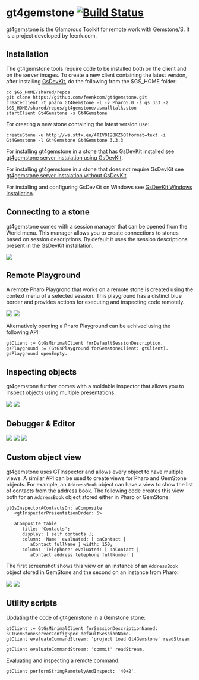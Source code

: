# gt4gemstone [![Build Status](https://travis-ci.org/feenkcom/gt4gemstone.png?branch=master)](https://travis-ci.org/feenkcom/gt4gemstone)
gt4gemstone is the Glamorous Toolkit for remote work with Gemstone/S. It is a project developed by feenk.com.

## Installation

The gt4gemstone tools require code to be installed both on the client and on the server images.
To create a new client containing the latest version, after installing [GsDevKit](https://github.com/GsDevKit/GsDevKit_home#installation), do the following from the $GS_HOME folder:

    cd $GS_HOME/shared/repos
    git clone https://github.com/feenkcom/gt4gemstone.git
    createClient -t pharo Gt4Gemstone -l -v Pharo5.0 -s gs_333 -z $GS_HOME/shared/repos/gt4gemstone/.smalltalk.ston
    startClient Gt4Gemstone -s Gt4Gemstone

For creating a new stone containing the latest version use:

    createStone -u http://ws.stfx.eu/4TIV0I28KZ6O?format=text -i Gt4Gemstone -l Gt4Gemstone Gt4Gemstone 3.3.3

For installing gt4gemstone in a stone that has GsDevKit installed see [gt4gemstone server instalation using GsDevKit](doc/gsdevkitGemStoneInstallation.md).

For installing gt4gemstone in a stone that does not require GsDevKit see [gt4gemstone server instalation without GsDevKit](doc/bareGemStoneInstallation.md). 

For installing and configuring GsDevKit on Windows see [GsDevKit Windows Installation](doc/windowsGsDevKitInstallation.md).

## Connecting to a stone

gt4gemstone comes with a session manager that can be opened from the World menu. This manager allows you to create connections to stones based on session descriptions. By default it uses the session descriptions present in the GsDevKit installation.

<img src="doc/gemstone-sessions-handler.png"/>

## Remote Playground

A remote Pharo Playgrond that works on a remote stone is created using the context menu of a selected session. This playground has a distinct blue border and provides actions for executing and inspecting code remotely.

<img src="doc/gemstone-session-handler-remote-playground.png">

<img src="doc/gemstone-playground.png">

Alternatively opening a Pharo Playground can be achived using the following API:

    gtClient := GtGsMinimalClient forDefaultSessionDescription.
    gsPlayground := (GtGsPlayground forGemstoneClient: gtClient).
    gsPlayground openEmpty.
    
## Inspecting objects

gt4gemstone further comes with a moldable inspector that allows you to inspect objects using multiple presentations.
    
<img src="doc/raw-inspector.png"/>

<img src="doc/dictionary-inspector.png"/>
    
## Debugger & Editor

<img src="doc/basic-debugger.png"/>

<img src="doc/categories-browser.png"/>

<img src="doc/symbol-dictionaries-browser.png"/>

## Custom object view

gt4gemstone uses GTInspector and allows every object to have multiple views. A similar API can be used to create views for Pharo and GemStone objects. For example, an `AddressBook` object can have a view to show the list of contacts from the address book. The following code creates this view both for an `AddressBook` object stored either in Pharo or GemStone:

    gtGsInspectorAContactsOn: aComposite
	   <gtInspectorPresentationOrder: 5>
	
	   aComposite table
          title: 'Contacts';
          display: [ self contacts ];
          column: 'Name' evaluated: [ :aContact | 
             aContact fullName ] width: 150;
          column: 'Telephone' evaluated: [ :aContact | 
             aContact address telephone fullNumber ]

The first screenshot shows this view on an instance of an `AddressBook` object stored in GemStone and the second on an instance from Pharo:

<img src="doc/custom-inspector-gemstone.png"/>

<img src="doc/custom-inspector-pharo.png"/>

## Utility scripts

Updating the code of gt4gemstone in a Gemstone stone:

    gtClient := GtGsMinimalClient forSessionDescriptionNamed: SCIGemStoneServerConfigSpec defaultSessionName.
    gtClient evaluateCommandStream: 'project load Gt4Gemstone' readStream .
    gtClient evaluateCommandStream: 'commit' readStream.

Evaluating and inspecting a remote command:

    gtClient performStringRemotelyAndInspect: '40+2'.
